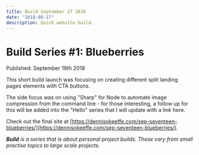 ```yaml
---
title: Build September 17 2018
date: "2018-08-17"
description: Quick website build.
---
```


# Build Series #1: Blueberries

Published: September 19th 2018

This short build launch was focusing on creating different split landing pages elements with CTA buttons.

The side focus was on using "Sharp" for Node to automate image compression from the command line - for those interesting, a follow up for this will be added into the "Hello" series that I will update with a link here.

Check out the final site at [https://dennisokeeffe.com/sep-seventeen-blueberries/](https://dennisokeeffe.com/sep-seventeen-blueberries/).

_**Build** is a series that is about personal project builds. These vary from small practise topics to large scale projects._
